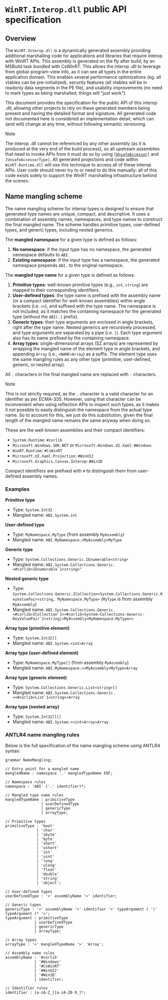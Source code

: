 # `WinRT.Interop.dll` public API specification

## Overview

The `WinRT.Interop.dll` is a dynamically generated assembly providing additional marshalling code for applications and libraries that require interop with WinRT APIs. This assembly is generated on the fly after build, by an MSBuild task bundled with CsWinRT. This allows the interop .dll to leverage from global-program-view info, as it can see all types in the entire application domain. This enables several performance optimizations (eg. all vtables can be pre-initialized), security features (all vtables will be in readonly data segments in the PE file), and usability improvements (no need to mark types as being marshalled, things will "just work").

This document provides the specification for the public API of this interop .dll, allowing other projects to rely on these generated members being present and having the detailed format and signature. All generated code not documented here is considered an implementation detail, which can (and will) change at any time, without following semantic versioning.

> [!NOTE]
> The interop .dll cannot be referenced by any other assembly (as it is produced at the very end of the build process), so all upstream assemblies that need to invoke APIs from it must do so by using [`[UnsafeAccessor]`](https://learn.microsoft.com/dotnet/api/system.runtime.compilerservices.unsafeaccessorattribute) and `[UnsafeAccessorType]`. All generated projections and code within `WinRT.Runtime.dll` will use this technique to access all of these interop APIs. User code should never try to or need to do this manually: all of this code exists solely to support the WinRT marshalling infrastructure behind the scenes.

## Name mangling scheme

The name mangling scheme for interop types is designed to ensure that generated type names are unique, compact, and descriptive. It uses a combination of assembly names, namespaces, and type names to construct the final mangled name. The scheme handles primitive types, user-defined types, and generic types, including nested generics.

The **mangled namespace** for a given type is defined as follows:

1. **No namespace**: if the input type has no namespace, the generated namespace defaults to `ABI`.
2. **Existing namespace**: if the input type has a namespace, the generated namespace prepends `ABI.` to the original namespace.

The **mangled type name** for a given type is defined as follows:

1. **Primitive types**: well-known primitive types (e.g., `int`, `string`) are mapped to their corresponding identifiers.
2. **User-defined types**: the type name is prefixed with the assembly name (or a compact identifier for well-known assemblies) within angle brackets (i.e. `<>`), and suffixed with the type name. The namespace is not included, as it matches the containing namespace for the generated type (without the `ABI[.]` prefix).
3. **Generic types**: their type arguments are enclosed in angle brackets, right after the type name. Nested generics are recursively processed, and type arguments are separated by a pipe (i.e. `|`). Each type argument also has its name prefixed by the containing namespace.
4. **Array types**: single-dimensional arrays (SZ arrays) are represented by wrapping the mangled name of the element type in angle brackets, and appending `Array` (i.e., `<NAME>Array`) as a suffix. The element type uses the same mangling rules as any other type (primitive, user-defined, generic, or nested array).

All `.` characters in the final mangled name are replaced with `-` characters.

> [!NOTE]
> This is not strictly required, as the `.` character is a valid character for an identifier as per ECMA-335. However, using that character can be inconvenient when using reflection APIs to inspect such types, as it makes it not possible to easily distinguish the namespace from the actual type name. So to account for this, we just do this substitution, given the final length of the mangled name remains the same anyway when doing so.

These are the well-known assemblies and their compact identifiers:
- `System.Runtime`: `#corlib`
- `Microsoft.Windows.SDK.NET` or `Microsoft.Windows.UI.Xaml`: `#Windows`
- `WinRT.Runtime`: `#CsWinRT`
- `Microsoft.UI.Xaml.Projection`: `#WinUI2`
- `Microsoft.Graphics.Canvas.Interop`: `#Win2D`

Compact identifiers are prefixed with `#` to distinguish them from user-defined assembly names.

### Examples

**Primitive type**

- Type: `System.Int32`
- Mangled name: `ABI.System.int`

**User-defined type**

- Type: `MyNamespace.MyType` (from assembly `MyAssembly`)
- Mangled name: `ABI.MyNamespace.<MyAssembly>MyType`

**Generic type**

- Type: `System.Collections.Generic.IEnumerable<string>`
- Mangled name: ``ABI.System.Collections.Generic.<#corlib>IEnumerable`1<string>"``

**Nested generic type**

- Type: `System.Collections.Generic.ICollection<System.Collections.Generic.KeyValuePair<string, MyNamespace.MyType>` (`MyType` is from assembly `MyAssembly`)
- Mangled name: ``ABI.System.Collections.Generic.<#corlib>ICollection`1<<#corlib>System-Collections-Generic-KeyValuePair`2<string|<MyAssembly>MyNamespace-MyType>>``

**Array type (primitive element)**

- Type: `System.Int32[]`
- Mangled name: `ABI.System.<int>Array`

**Array type (user-defined element)**

- Type: `MyNamespace.MyType[]` (from assembly `MyAssembly`)
- Mangled name: `ABI.MyNamespace.<<MyAssembly>MyType>Array`

**Array type (generic element)**

- Type: `System.Collections.Generic.List<string>[]`
- Mangled name: ``ABI.System.Collections.Generic.<<#corlib>List`1<string>>Array``

**Array type (nested array)**

- Type: `System.Int32[][]`
- Mangled name: `ABI.System.<<int>Array>Array`

### ANTLR4 name mangling rules

Below is the full specification of the name mangling scheme using ANTLR4 syntax:

```antlr
grammar NameMangling;

// Entry point for a mangled name
mangledName : namespace '.' mangledTypeName EOF;

// Namespace rules
namespace : 'ABI' ('.' identifier)*;

// Mangled type name rules
mangledTypeName : primitiveType
                | userDefinedType
                | genericType
                | arrayType;

// Primitive types
primitiveType : 'bool'
              | 'char'
              | 'sbyte'
              | 'byte'
              | 'short'
              | 'ushort'
              | 'int'
              | 'uint'
              | 'long'
              | 'ulong'
              | 'float'
              | 'double'
              | 'string'
              | 'object';

// User-defined types
userDefinedType : '<' assemblyName '>' identifier;

// Generic types
genericType : '<' assemblyName '>' identifier '<' typeArgument ( '|' typeArgument )* '>';
typeArgument : primitiveType
             | userDefinedType
             | genericType
             | arrayType;

// Array types
arrayType : '<' mangledTypeName '>' 'Array';

// Assembly name rules
assemblyName : '#corlib'
             | '#Windows'
             | '#CsWinRT'
             | '#WinUI2'
             | '#Win2D'
             | identifier;

// Identifier rules
identifier : [a-zA-Z_][a-zA-Z0-9_]*;
```